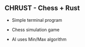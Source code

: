 ## CHRUST - Chess + Rust

- Simple terminal program 

- Chess simulation game

- AI uses Min/Max algorithm